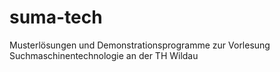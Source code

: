 # suma-tech
Musterlösungen und Demonstrationsprogramme zur Vorlesung Suchmaschinentechnologie an der TH Wildau
